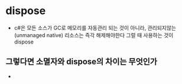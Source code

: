 # dispose


- c#은 모든 소스가 GC로 메모리를 자동관리 되는 것이 아니라, 관리되지않는 (unmanaged native) 리소스는 즉각 해제해야한다 그럴 때 사용하는 것이 dispose


## 그렇다면 소멸자와 dispose의 차이는 무엇인가  

- 